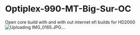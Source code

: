 # Optiplex-990-MT-Big-Sur-OC
Open core build with and with out internet efi builds for HD2000 
![Uploading IMG_0165.JPG…]()
